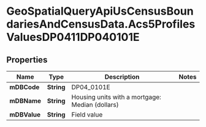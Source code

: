 # GeoSpatialQueryApiUsCensusBoundariesAndCensusData.Acs5ProfilesValuesDP0411DP040101E

## Properties

Name | Type | Description | Notes
------------ | ------------- | ------------- | -------------
**mDBCode** | **String** | DP04_0101E | 
**mDBName** | **String** | Housing units with a mortgage: Median (dollars) | 
**mDBValue** | **String** | Field value | 


